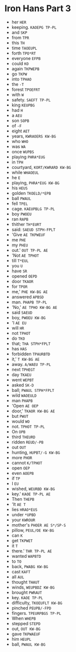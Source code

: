 # Iron Hans Part 3

* her `HER`
* keeping. `KAOEPG TP-PL`
* and `SKP`
* from `TPR`
* this `TH`
* time `TAOEUPL`
* forth `TPO*RT`
* everyone `EFPB`
* could `KO`
* again `TKPWEPB`
* go `TKPW`
* into `TPHAO`
* the `-T`
* forest `TPOEFRT`
* with `W`
* safety. `SAEFT TP-PL`
* king `KEUPBG`
* had `H`
* a `AEU`
* son `SOPB`
* of `-F`
* eight `AET`
* years, `KWRAOERS KW-BG`
* who `WHO`
* was `WA`
* once `WUPBS`
* playing `PHRA*EUG`
* in `TPH`
* courtyard, `KORT/KWRARD KW-BG`
* while `WHAOEUL`
* he `E`
* playing, `PHRA*EUG KW-BG`
* his `HEUS`
* golden `TKOELD/*EPB`
* ball `PWAUL`
* fell `TPEL`
* cage. `KAEUPBLG TP-PL`
* boy `PWOEU`
* ran `RAPB`
* thither `TH*EURT`
* said: `SAEUD STPH-FPLT`
* 'Give `AE TKPWEUF`
* me `PHE`
* my `PHEU`
* out.' `OUT TP-PL AE`
* 'Not `AE TPHOT`
* till `T*EUL`
* you `U`
* have `SR`
* opened `OEPD`
* door `TKAOR`
* for `TPOR`
* me,' `PHE KW-BG AE`
* answered `APBSD`
* man. `PHAPB TP-PL`
* 'No,' `AE TPHO KW-BG AE`
* said `SAEUD`
* boy, `PWOEU KW-BG`
* 'I `AE EU`
* will `HR`
* not `TPHOT`
* do `TKO`
* that; `THA STPH*FPLT`
* has `HAS`
* forbidden `TPAURBTD`
* it,' `T KW-BG AE`
* away. `A/WAEU TP-PL`
* next `TPHEGT`
* day `TKAEU`
* went `WEPBT`
* asked `SK-D`
* ball; `PWAUL STPH*FPLT`
* wild `WAOEULD`
* man `PHAPB`
* 'Open `AE OEP`
* door,' `TKAOR KW-BG AE`
* but `PWUT`
* would `WO`
* not. `TPHOT TP-PL`
* On `OPB`
* third `THEURD`
* ridden `REUD/-PB`
* out `OUT`
* hunting, `HUPBT/-G KW-BG`
* more `PHOR`
* cannot `K/TPHOT`
* open `OEP`
* even `AOEPB`
* if `TP`
* I `EU`
* wished, `WEURBD KW-BG`
* key.' `KAOE TP-PL AE`
* Then `THEPB`
* 'It `AE T`
* lies `HRAO*EUS`
* under `*UPBD`
* your `KWROUR`
* mother's `PHOER AE S*/SP-S`
* pillow, `PEUL/OE KW-BG`
* can `K`
* get `TKPWET`
* it `T`
* there.' `THR TP-PL AE`
* wanted `WAPBTD`
* to `TO`
* back, `PWABG KW-BG`
* cast `KAFT`
* all `AUL`
* thought `THAUT`
* winds, `WEUPBDZ KW-BG`
* brought `PWRAUT`
* key. `KAOE TP-PL`
* difficulty, `TKOEUFLT KW-BG`
* pinched `PEUPB/-FPD`
* fingers. `TPEURPBGS TP-PL`
* When `WHEPB`
* stepped `STEPD`
* out, `OUT KW-BG`
* gave `TKPWAEUF`
* him `HEUPL`
* ball, `PWAUL KW-BG`
